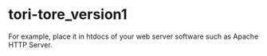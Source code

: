 # tori-tore_version1
For example, place it in htdocs of your web server software such as Apache HTTP Server.
